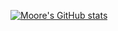 [![Moore's GitHub stats](https://github-readme-stats.vercel.app/api?username=moorer2k&show_icons=true&theme=dark)](https://github.com/anuraghazra/github-readme-stats)
